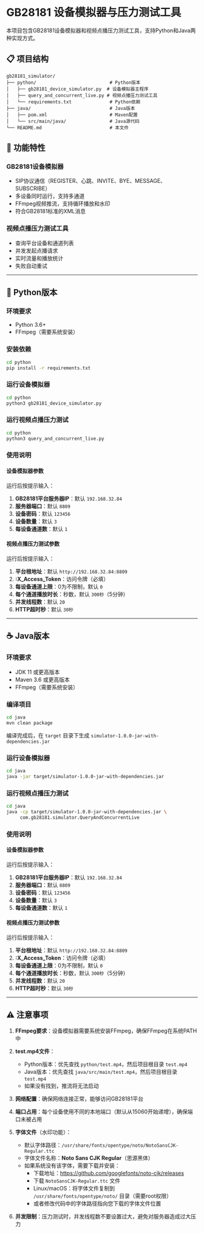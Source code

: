 # GB28181 设备模拟器与压力测试工具

本项目包含GB28181设备模拟器和视频点播压力测试工具，支持Python和Java两种实现方式。

## 📋 项目结构

```
gb28181_simulator/
├── python/                           # Python版本
│   ├── gb28181_device_simulator.py  # 设备模拟器主程序
│   ├── query_and_concurrent_live.py # 视频点播压力测试工具
│   └── requirements.txt              # Python依赖
├── java/                             # Java版本
│   ├── pom.xml                       # Maven配置
│   └── src/main/java/                # Java源代码
└── README.md                         # 本文件
```

## 🎯 功能特性

### GB28181设备模拟器

- SIP协议通信（REGISTER、心跳、INVITE、BYE、MESSAGE、SUBSCRIBE）
- 多设备同时运行，支持多通道
- FFmpeg视频推流，支持循环播放和水印
- 符合GB28181标准的XML消息

### 视频点播压力测试工具

- 查询平台设备和通道列表
- 并发发起点播请求
- 实时流量和播放统计
- 失败自动重试

---

## 🐍 Python版本

### 环境要求

- Python 3.6+
- FFmpeg（需要系统安装）

### 安装依赖

```bash
cd python
pip install -r requirements.txt
```

### 运行设备模拟器

```bash
cd python
python3 gb28181_device_simulator.py
```

### 运行视频点播压力测试

```bash
cd python
python3 query_and_concurrent_live.py
```

### 使用说明

#### 设备模拟器参数

运行后按提示输入：

1. **GB28181平台服务器IP**：默认 `192.168.32.84`
2. **服务器端口**：默认 `8809`
3. **设备密码**：默认 `123456`
4. **设备数量**：默认 `3`
5. **每设备通道数**：默认 `1`

#### 视频点播压力测试参数

运行后按提示输入：

1. **平台根地址**：默认 `http://192.168.32.84:8809`
2. **:X_Access_Token**：访问令牌（必填）
3. **每设备通道上限**：0为不限制，默认 `0`
4. **每个通道播放时长**：秒数，默认 `300秒`（5分钟）
5. **并发线程数**：默认 `20`
6. **HTTP超时秒**：默认 `30秒`

---

## ☕ Java版本

### 环境要求

- JDK 11 或更高版本
- Maven 3.6 或更高版本
- FFmpeg（需要系统安装）

### 编译项目

```bash
cd java
mvn clean package
```

编译完成后，在 `target` 目录下生成 `simulator-1.0.0-jar-with-dependencies.jar`

### 运行设备模拟器

```bash
cd java
java -jar target/simulator-1.0.0-jar-with-dependencies.jar
```

### 运行视频点播压力测试

```bash
cd java
java -cp target/simulator-1.0.0-jar-with-dependencies.jar \
     com.gb28181.simulator.QueryAndConcurrentLive
```

### 使用说明

#### 设备模拟器参数

运行后按提示输入：

1. **GB28181平台服务器IP**：默认 `192.168.32.84`
2. **服务器端口**：默认 `8809`
3. **设备密码**：默认 `123456`
4. **设备数量**：默认 `3`
5. **每设备通道数**：默认 `1`

#### 视频点播压力测试参数

运行后按提示输入：

1. **平台根地址**：默认 `http://192.168.32.84:8809`
2. **:X_Access_Token**：访问令牌（必填）
3. **每设备通道上限**：0为不限制，默认 `0`
4. **每个通道播放时长**：秒数，默认 `300秒`（5分钟）
5. **并发线程数**：默认 `20`
6. **HTTP超时秒**：默认 `30秒`

---

## ⚠️ 注意事项

1. **FFmpeg要求**：设备模拟器需要系统安装FFmpeg，确保FFmpeg在系统PATH中

2. **test.mp4文件**：
   - Python版本：优先查找 `python/test.mp4`，然后项目根目录 `test.mp4`
   - Java版本：优先查找 `java/src/main/test.mp4`，然后项目根目录 `test.mp4`
   - 如果没有找到，推流将无法启动

3. **网络配置**：确保网络连接正常，能够访问GB28181平台

4. **端口占用**：每个设备使用不同的本地端口（默认从15060开始递增），确保端口未被占用

5. **字体文件**（水印功能）：
   - 默认字体路径：`/usr/share/fonts/opentype/noto/NotoSansCJK-Regular.ttc`
   - 字体文件名称：**Noto Sans CJK Regular**（思源黑体）
   - 如果系统没有该字体，需要下载并安装：
     - 下载地址：https://github.com/googlefonts/noto-cjk/releases
     - 下载 `NotoSansCJK-Regular.ttc` 文件
     - Linux/macOS：将字体文件复制到 `/usr/share/fonts/opentype/noto/` 目录（需要root权限）
     - 或者修改代码中的字体路径指向您下载的字体文件位置

6. **并发限制**：压力测试时，并发线程数不要设置过大，避免对服务器造成过大压力
